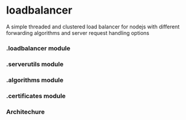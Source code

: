 # loadbalancer
A simple threaded and clustered load balancer for nodejs with different forwarding algorithms and server request handling options


### .loadbalancer module




### .serverutils module



### .algorithms module



### .certificates module




### Architechure


<!-- 

require("loadbalancer") => process cluster => child worker thread =>  

-->

